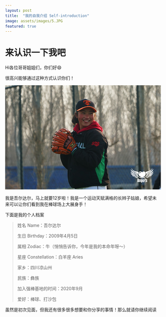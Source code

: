 ```yaml
---
layout: post
title:  "我的自我介绍 Self-introduction"
image: assets/images/5.JPG
featured: true
---
```

# 来认识一下我吧
Hi各位哥哥姐姐们，你们好😄

很高兴能够通过这种方式认识你们！

![5.JPG](../assets/images/5.JPG)

我是吾尔达尔，马上就要12岁啦！我是一个运动天赋满格的长辫子姑娘，希望未来可以让你们看到我在棒球场上大展身手！

下面是我的个人档案
> 姓名 Name：吾尔达尔
> 
> 生日 Birthday：2009年4月5日
> 
> 属相 Zodiac：牛（悄悄告诉你，今年是我的本命年呀～）
> 
> 星座 Constellation：白羊座 Aries
> 
> 家乡：四川凉山州
> 
> 民族：彝族
> 
> 加入强棒基地的时间：2020年9月
> 
> 爱好：棒球、打沙包

虽然是初次见面，但我还有很多很多想要和你分享的事情！那么就请你继续阅读
